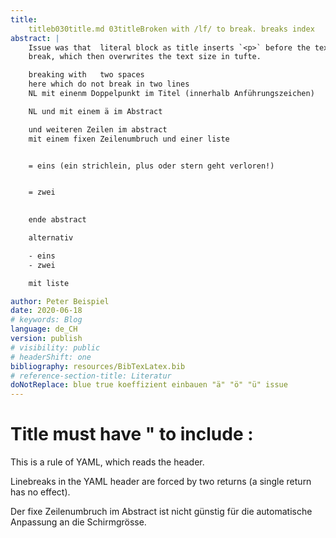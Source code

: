 ```yaml
---
title:
    titleb030title.md 03titleBroken with /lf/ to break. breaks index
abstract: |    
    Issue was that  literal block as title inserts `<p>` before the text with the
    break, which then overwrites the text size in tufte. 

    breaking with   two spaces  
    here which do not break in two lines
    NL mit einenm Doppelpunkt im Titel (innerhalb Anführungszeichen)

    NL und mit einem ä im Abstract

    und weiteren Zeilen im abstract
    mit einem fixen Zeilenumbruch und einer liste


    = eins (ein strichlein, plus oder stern geht verloren!)


    = zwei
    

    ende abstract

    alternativ

    - eins
    - zwei

    mit liste

author: Peter Beispiel
date: 2020-06-18
# keywords: Blog
language: de_CH
version: publish
# visibility: public
# headerShift: one
bibliography: resources/BibTexLatex.bib
# reference-section-title: Literatur
doNotReplace: blue true koeffizient einbauen "ä" "ö" "ü" issue
---
```


# Title must have " to include :

This is a rule of YAML, which reads the header.

Linebreaks in the YAML header are forced by two returns (a single return has no effect).

Der fixe Zeilenumbruch im Abstract ist nicht günstig für die automatische Anpassung an die Schirmgrösse.
